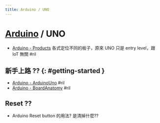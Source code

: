 ```yaml
---
title: Arduino / UNO
---
```

# [Arduino](arduino.md) / UNO

  - [Arduino \- Products](https://www.arduino.cc/en/Main/Products) 各式定位不同的板子，原來 UNO 只是 entry level，跟 IoT 無關 #ril

## 新手上路 ?? {: #getting-started }

  - [Arduino \- ArduinoUno](https://www.arduino.cc/en/Guide/ArduinoUno) #ril
  - [Arduino \- BoardAnatomy](https://www.arduino.cc/en/Guide/BoardAnatomy) #ril

## Reset ??

  - Arduino Reset button 的用法? 是清掉什麼??

